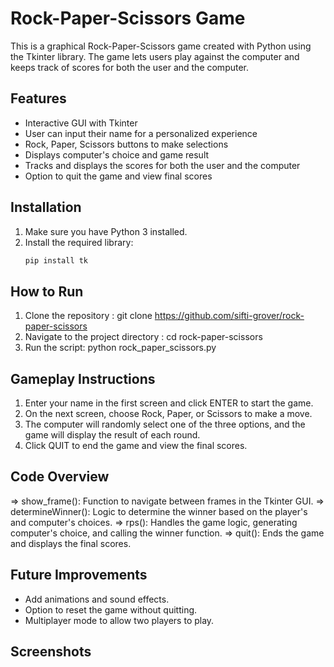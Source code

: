 # Rock-Paper-Scissors Game 

This is a graphical Rock-Paper-Scissors game created with Python using the Tkinter library. The game lets users play against the computer and keeps track of scores for both the user and the computer.

## Features
- Interactive GUI with Tkinter
- User can input their name for a personalized experience
- Rock, Paper, Scissors buttons to make selections
- Displays computer's choice and game result
- Tracks and displays the scores for both the user and the computer
- Option to quit the game and view final scores

## Installation
1. Make sure you have Python 3 installed.
2. Install the required library:
   ```bash
   pip install tk

## How to Run
1. Clone the repository :
   git clone <https://github.com/sifti-grover/rock-paper-scissors>
2. Navigate to the project directory :
   cd rock-paper-scissors
3. Run the script:
   python rock_paper_scissors.py

## Gameplay Instructions
1. Enter your name in the first screen and click ENTER to start the game.
2. On the next screen, choose Rock, Paper, or Scissors to make a move.
3. The computer will randomly select one of the three options, and the game will display the result of each round.
4. Click QUIT to end the game and view the final scores.

## Code Overview
=> show_frame(): Function to navigate between frames in the Tkinter GUI.
=> determineWinner(): Logic to determine the winner based on the player's and computer's choices.
=> rps(): Handles the game logic, generating computer's choice, and calling the winner function.
=> quit(): Ends the game and displays the final scores.

## Future Improvements
- Add animations and sound effects.
- Option to reset the game without quitting.
- Multiplayer mode to allow two players to play.

## Screenshots











